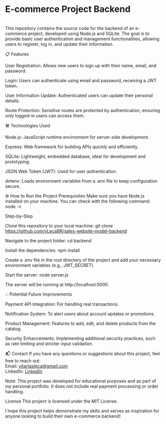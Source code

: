 <h1>E-commerce Project Backend</h1><br>
This repository contains the source code for the backend of an e-commerce project, developed using Node.js and SQLite. The goal is to provide basic user authentication and management functionalities, allowing users to register, log in, and update their information.

📋 Features

User Registration: Allows new users to sign up with their name, email, and password.

Login: Users can authenticate using email and password, receiving a JWT token.

User Information Update: Authenticated users can update their personal details.

Route Protection: Sensitive routes are protected by authentication, ensuring only logged-in users can access them. <br>

🛠️ Technologies Used

Node.js: JavaScript runtime environment for server-side development.

Express: Web framework for building APIs quickly and efficiently.

SQLite: Lightweight, embedded database, ideal for development and prototyping.

JSON Web Token (JWT): Used for user authentication.

dotenv: Loads environment variables from a .env file to keep configuration secure. <br>

⚙️ How to Run the Project
Prerequisites
Make sure you have Node.js installed on your machine. You can check with the following command:
node -v

Step-by-Step

Clone this repository to your local machine:
git clone https://github.com/vLecaBR/sales-website-model-backend

Navigate to the project folder:
cd backend

Install the dependencies:
npm install

Create a .env file in the root directory of the project and add your necessary environment variables (e.g., JWT_SECRET).

Start the server:
node server.js

The server will be running at http://localhost:5000. <br>

💡 Potential Future Improvements

Payment API Integration: For handling real transactions.

Notification System: To alert users about account updates or promotions.

Product Management: Features to add, edit, and delete products from the catalog.

Security Enhancements: Implementing additional security practices, such as rate limiting and stricter input validation. <br>

📬 Contact
If you have any questions or suggestions about this project, feel free to reach out: <br>
Email: vitartasleca@gmail.com <br>
LinkedIn: [LinkedIn](https://www.linkedin.com/in/victor-leca-vlkbr/) <br>

Note: This project was developed for educational purposes and as part of my personal portfolio. It does not include real payment processing or order handling. <br>

License
This project is licensed under the MIT License. <br>

I hope this project helps demonstrate my skills and serves as inspiration for anyone looking to build their own e-commerce backend!
